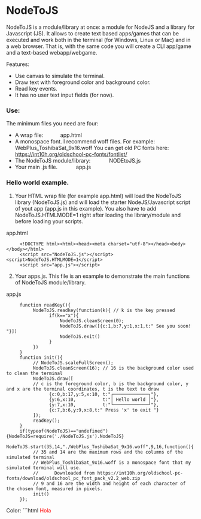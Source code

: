 # NodeToJS
NodeToJS is a module/library at once: a module for NodeJS and a library for Javascript (JS). It allows to create text based apps/games that can be executed and work both in the terminal (for Windows, Linux or Mac) and in a web browser. That is, with the same code you will create a CLI app/game and a text-based webapp/webgame.

Features:
- Use canvas to simulate the terminal.
- Draw text with foreground color and background color.
- Read key events.
- It has no user text input fields (for now).

### Use:
The minimum files you need are four:
- A wrap file:&emsp;&emsp;&emsp;                    app.html
- A monospace font. I recommend woff files. For example:&emsp;&emsp;&emsp; WebPlus_ToshibaSat_9x16.woff
You can get old PC fonts here: https://int10h.org/oldschool-pc-fonts/fontlist/
- The NodeToJS module/library: &emsp;&emsp;&emsp; NODEtoJS.js
- Your main .js file. &emsp;&emsp;&emsp; app.js

### Hello world example.

1. Your HTML wrap file (for example app.html) will load the NodeToJS library (NodeToJS.js) and will load the starter NodeJS/Javascript script of yout app (app.js in this example). You also have to add NodeToJS.HTMLMODE=1 right after loading the library/module and before loading your scripts.

app.html
```
     <!DOCTYPE html><html><head><meta charset="utf-8"></head><body></body></html>
     <script src="NodeToJS.js"></script><script>NodeToJS.HTMLMODE=1</script>
     <script src="app.js"></script>
```
2. Your apps.js. This file is an example to demonstrate the main functions of NodeToJS module/library.

app.js
```
     function readKey(){
          NodeToJS.readkey(function(k){ // k is the key pressed
                if(k=="x"){
                    NodeToJS.cleanScreen(0);
                    NodeToJS.draw([{c:1,b:7,y:1,x:1,t:" See you soon! "}])
                    NodeToJS.exit()
                }
          })
     }
     function init(){
          // NodeToJS.scaleFullScreen();
          NodeToJS.cleanScreen(16); // 16 is the background color used to clean the terminal
          NodeToJS.draw([
          // c is the foreground color, b is the background color, y and x are the terminal coordinates, t is the text to draw
                {c:0,b:17,y:5,x:10, t:"┌─────────────┐"},
                {y:6,x:10,          t:"│ Hello world │"},
                {y:7,x:10,          t:"└─────────────┘"},
                {c:7,b:6,y:9,x:8,t:" Press 'x' to exit "}
          ]);
          readKey();
     }
     if(typeof(NodeToJS)=="undefined"){NodeToJS=require('./NodeToJS.js').NodeToJS}
     NodeToJS.start(35,14,"./WebPlus_ToshibaSat_9x16.woff",9,16,function(){ 
          // 35 and 14 are the maximum rows and the columns of the simulated terminal
          // WebPlus_ToshibaSat_9x16.woff is a monospace font that my simulated terminal will use. 
          //      Downloaded from https://int10h.org/oldschool-pc-fonts/download/oldschool_pc_font_pack_v2.2_web.zip
          // 9 and 16 are the width and height of each character of the chosen font, measured in pixels.
          init()
     });
```

Color:  ```html
   <span style='color:red'>Hola</span>
```
